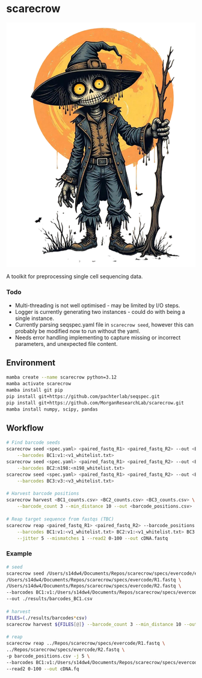 # scarecrow

![scarecrow](img/scarecrow.png)

A toolkit for preprocessing single cell sequencing data.

### Todo

* Multi-threading is not well optimised - may be limited by I/O steps.
* Logger is currently generating two instances - could do with being a single instance.
* Currently parsing seqspec.yaml file in `scarecrow seed`, however this can probably be modified now to run without the yaml.
* Needs error handling implementing to capture missing or incorrect parameters, and unexpected file content.

## Environment
```bash
mamba create --name scarecrow python=3.12
mamba activate scarecrow
mamba install git pip
pip install git+https://github.com/pachterlab/seqspec.git
pip install git+https://github.com/MorganResearchLab/scarecrow.git
mamba install numpy, scipy, pandas
```

## Workflow
```bash
# Find barcode seeds
scarecrow seed <spec.yaml> <paired_fastq_R1> <paired_fastq_R2> --out <BC1_counts.csv> \
    --barcodes BC1:v1:<v1_whitelist.txt> 
scarecrow seed <spec.yaml> <paired_fastq_R1> <paired_fastq_R2> --out <BC2_counts.csv> \
    --barcodes BC2:n198:<n198_whitelist.txt>
scarecrow seed <spec.yaml> <paired_fastq_R1> <paired_fastq_R2> --out <BC3_counts.csv> \
    --barcodes BC3:v3:<v3_whitelist.txt>

# Harvest barcode positions 
scarecrow harvest <BC1_counts.csv> <BC2_counts.csv> <BC3_counts.csv> \
    --barcode_count 3 --min_distance 10 --out <barcode_positions.csv>

# Reap target sequence from fastqs (TBC)
scarecrow reap <paired_fastq_R1> <paired_fastq_R2> --barcode_positions <barcode_positions.csv> \
    --barcodes BC1:v1:<v1_whitelist.txt> BC2:v1:<v1_whitelist.txt> BC3:n198:<n198_whitelist.txt> \
    --jitter 5 --mismatches 1 --read2 0-100 --out cDNA.fastq
```

### Example
```bash
# seed
scarecrow seed /Users/s14dw4/Documents/Repos/scarecrow/specs/evercode/evercode-v3.yaml \
/Users/s14dw4/Documents/Repos/scarecrow/specs/evercode/R1.fastq \
/Users/s14dw4/Documents/Repos/scarecrow/specs/evercode/R2.fastq \
--barcodes BC1:v1:/Users/s14dw4/Documents/Repos/scarecrow/specs/evercode/BC1.txt \
--out ./results/barcodes_BC1.csv

# harvest
FILES=(./results/barcodes*csv)
scarecrow harvest ${FILES[@]} --barcode_count 3 --min_distance 10 --out ./barcode_positions.csv

# reap
scarecrow reap ../Repos/scarecrow/specs/evercode/R1.fastq \
../Repos/scarecrow/specs/evercode/R2.fastq \
-p barcode_positions.csv -j 5 \
--barcodes BC1:v1:/Users/s14dw4/Documents/Repos/scarecrow/specs/evercode/BC1.txt \
--read2 0-100 --out cDNA.fq
```
